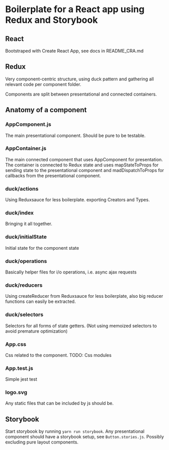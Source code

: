 # Boilerplate for a React app using Redux and Storybook

## React
Bootstraped with Create React App, see docs in README_CRA.md

## Redux
Very component-centric structure, using duck pattern and gathering all relevant code per component folder.

Components are split between presentational and connected containers.

## Anatomy of a component

### AppComponent.js
The main presentational component. Should be pure to be testable.

### AppContainer.js
The main connected component that uses AppComponent for presentation. The container is connected to Redux state and uses mapStateToProps for sending state to the presentational component and madDispatchToProps for callbacks from the presentational component.

### duck/actions
Using Reduxsauce for less boilerplate. exporting Creators and Types.

### duck/index
Bringing it all together.

### duck/initialState
Initial state for the component state

### duck/operations
Basically helper files for i/o operations, i.e. async ajax requests

### duck/reducers
Using createReducer from Reduxsauce for less boilerplate, also big reducer functions can easily be extracted.

### duck/selectors
Selectors for all forms of state getters. (Not using memoized selectors to avoid premature optimization)

### App.css
Css related to the component. TODO: Css modules

### App.test.js
Simple jest test

### logo.svg
Any static files that can be included by js should be.

## Storybook
Start storybook by running `yarn run storybook`. Any presentational component should have a storybook setup, see `Button.stories.js`. Possibly excluding pure layout components.
 
